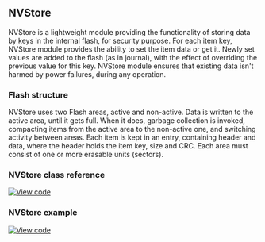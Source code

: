 ## NVStore
NVStore is a lightweight module providing the functionality of storing data by keys in the internal flash, for security purpose.
For each item key, NVStore module provides the ability to set the item data or get it.
Newly set values are added to the flash (as in journal), with the effect of overriding the previous value for this key.
NVStore module ensures that existing data isn't harmed by power failures, during any operation.

### Flash structure
NVStore uses two Flash areas, active and non-active. Data is written to the active area, until it gets full.
When it does, garbage collection is invoked, compacting items from the active area to the non-active one,
and switching activity between areas.
Each item is kept in an entry, containing header and data, where the header holds the item key, size and CRC.
Each area must consist of one or more erasable units (sectors). 

### NVStore class reference

[![View code](https://www.mbed.com/embed/?type=library)](http://os-doc-builder.test.mbed.com/docs/v5.7/mbed-os-api-doxy/class_little_file_system.html)

### NVStore example

[![View code](https://www.mbed.com/embed/?url=https://github.com/armmbed/mbed-os-example-filesystem)](https://os.mbed.com/teams/mbed-os-examples/code/mbed-os-example-filesystem/file/8e251d9511b8/main.cpp/)
